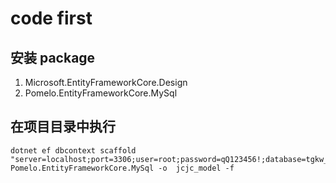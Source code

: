 # code first

## 安装 package
1.  Microsoft.EntityFrameworkCore.Design
2.  Pomelo.EntityFrameworkCore.MySql

## 在项目目录中执行
```
dotnet ef dbcontext scaffold "server=localhost;port=3306;user=root;password=qQ123456!;database=tgkw_db" Pomelo.EntityFrameworkCore.MySql -o  jcjc_model -f

```
